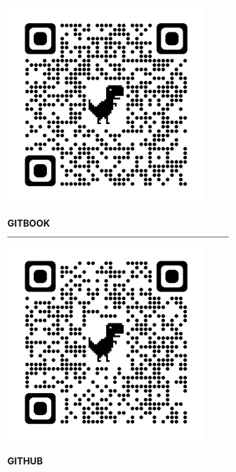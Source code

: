 ![](images/qrcode_imhicihu.gitbook.io.png)



## GITBOOK

---

![](images/qrcode_github.com.png)

## GITHUB